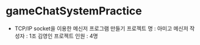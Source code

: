 # gameChatSystemPractice
- TCP/IP socket을 이용한 메신저 프로그램 만들기
프로젝트 명 : 아미고 메신저
작성자 : 1조 김영인
프로젝트 인원 : 4명


